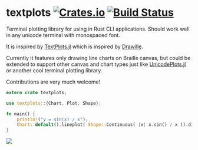 # textplots [![Crates.io](https://img.shields.io/crates/v/textplots.svg)](https://crates.io/crates/textplots) [![Build Status](https://travis-ci.org/loony-bean/textplots-rs.svg?branch=master)](https://travis-ci.org/loony-bean/textplots-rs)

Terminal plotting library for using in Rust CLI applications.
Should work well in any unicode terminal with monospaced font.

It is inspired by [TextPlots.jl](https://github.com/sunetos/TextPlots.jl) which is inspired by [Drawille](https://github.com/asciimoo/drawille).

Currently it features only drawing line charts on Braille canvas, but could be extended
to support other canvas and chart types just like [UnicodePlots.jl](https://github.com/Evizero/UnicodePlots.jl)
or another cool terminal plotting library.

Contributions are very much welcome!

```rust
extern crate textplots;

use textplots::{Chart, Plot, Shape};

fn main() {
    println!("y = sin(x) / x");
    Chart::default().lineplot( Shape::Continuous( |x| x.sin() / x )).display();
}
```

<img src="https://raw.githubusercontent.com/loony-bean/textplots-rs/master/doc/demo.png">
